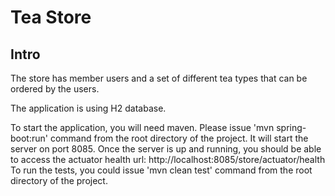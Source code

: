 # Tea Store

## Intro
The store has member users and a set of different tea types that can be ordered by the users.

The application is using H2 database.

To start the application, you will need maven.
Please issue 'mvn spring-boot:run' command from the root directory of the project.
It will start the server on port 8085.
Once the server is up and running, you should be able to access the actuator health url: http://localhost:8085/store/actuator/health 
To run the tests, you could issue 'mvn clean test' command from the root directory of the project.